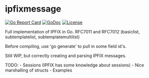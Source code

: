 # ipfixmessage


[![Go Report Card](https://goreportcard.com/badge/github.com/adrianuswarmenhoven/ipfix)](https://goreportcard.com/report/github.com/adrianuswarmenhoven/ipfix)
[![GoDoc](https://godoc.org/github.com/adrianuswarmenhoven/ipfix?status.svg)](https://godoc.org/github.com/adrianuswarmenhoven/ipfix)
[![License](https://img.shields.io/badge/license-MIT-blue.svg)](https://github.com/adrianuswarmenhoven/ipfix/blob/master/LICENSE.md)

Full implementation of IPFIX in Go. RFC7011 and RFC7012 (basiclist, subtemplatelist, subtemplatemultilist)

Before compiling, use 'go generate' to pull in some field id's.

Still WIP, but correctly creating and parsing IPFIX messages.

TODO:
    - Sessions (IPFIX has some knowledge about sessions)
    - Nice marshalling of structs
    - Examples